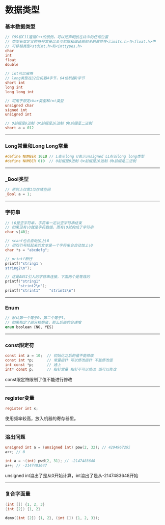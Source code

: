 # 数据类型

### 基本数据类型

```c
// C99和C11遵循C++的惯例，可以把声明放在块中的任何位置
// 类型长度定义的符号常量以及与机器和编译器相关的属性在<limits.h>与<float.h>中
// 可移植类型<stdint.h>和<inttypes.h>
char
int
float
double
    
// int可以省略
// long类型在32位机器4字节，64位机器8字节
short int
long int
long long int

// 可用于限定char类型和int类型
unsigned char
signed int
unsigned int

// 0前缀是8进制 0x前缀是16进制 0b前缀是二进制
short a = 012			
```

------

### Long常量和Long Long常量

```c
#define NUMBER 10LU // L表示long U表示unsigned LL标识long long类型
#define NUMBER 010  // 0前缀是8进制 0x前缀是16进制 0b前缀是二进制
```

------

### _Bool类型

```c
// 原则上仅需1位存储空间
_Bool a = 1;
```

------

### 字符串

```c
// \0是空字符串，字符串一定以空字符串结束
// 如果没有\0就是字符数组，而有\0就构成了字符串
char s[40];

// scanf也会自动加上\0
// 用双引号括起来的文本是一个字符串会自动加上\0
char *s = "abcdefg";

// printf断行
printf("string1 \
string2\n");

// 这是ANSI引入的字符串连接，下面两个是等效的
printf("string1"
      "strint2\n");
printf("strint1"    "strint2\n")
```

------

### Enum

```c
// 默认第一个等于0，第二个等于1。
// 如果指定了部分枚举值，那么后面的会递增
enum boolean {NO, YES}
```

------

### const限定符

```c
const int a = 10;  // 初始化之后的值不能修改
const int *p;	   // 常量指针 可以修改指针 不能修改值
int const *p;	   // 通上
int* const p;      // 指针常量 指针不可以修改 值可以修改
```

const限定符限制了值不能进行修改

------

### register变量

```c
register int x;
```

使用频率较高，放入机器的寄存器里。

------

### 溢出问题

```c
unsigned int a = (unsigned int) pow(2, 32); // 4294967295
a++; // 0

int a = ~(int) pwd(2, 31); // -2147483648
a++; // -2147483647
```

unsigned int溢出了是从0开始计算，int溢出了是从-2147483648开始

------

### 复合字面量

```c
(int []) {1, 2, 3}
(int [2]) {1, 2}

demo((int [2]) {1, 2}, (int []) {1, 2, 3});
```